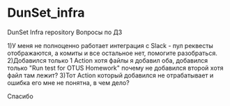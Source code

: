 # DunSet_infra
DunSet Infra repository
Вопросы по ДЗ

1)У меня не полноценно работает интеграция с Slack - пул реквесты отображаются, а комиты и все остальное нет, помогите разобраться.
2)Добавился только 1 Action хотя файлы я добавил оба, добавился только "Run test for OTUS Homework" почему не добавился второй хотя файл там лежит?
3)Тот Action который добавился не отрабатывает и ошибка его мне не понятна, в чем дело?

Спасибо
